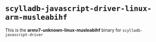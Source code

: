 # `scylladb-javascript-driver-linux-arm-musleabihf`

This is the **armv7-unknown-linux-musleabihf** binary for `scylladb-javascript-driver`
